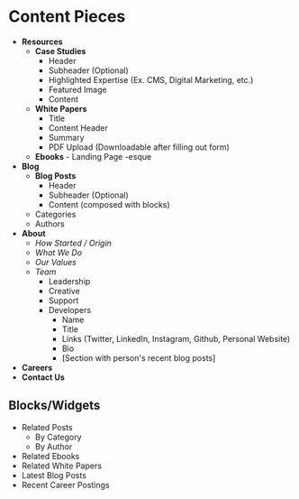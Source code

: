 # Content Pieces
* __Resources__
  * __Case Studies__
    * Header
    * Subheader (Optional)
    * Highlighted Expertise (Ex. CMS, Digital Marketing, etc.)
    * Featured Image
    * Content
  * __White Papers__
    * Title
    * Content Header
    * Summary
    * PDF Upload (Downloadable after filling out form)
  * __Ebooks__ - Landing Page -esque
* __Blog__
  * __Blog Posts__
    * Header
    * Subheader (Optional)
    * Content (composed with blocks)
  * Categories
  * Authors
* __About__
  * _How Started / Origin_
  * _What We Do_
  * _Our Values_
  * _Team_
    * Leadership
    * Creative
    * Support
    * Developers
      * Name
      * Title
      * Links (Twitter, LinkedIn, Instagram, Github, Personal Website)
      * Bio
      * [Section with person's recent blog posts]
* __Careers__
* __Contact Us__

## Blocks/Widgets
* Related Posts
  * By Category
  * By Author
* Related Ebooks
* Related White Papers
* Latest Blog Posts
* Recent Career Postings